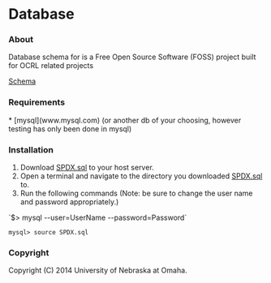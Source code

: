 Database
========

<h3>About</h3>
Database schema for is a Free Open Source Software (FOSS) project built for OCRL related projects

<a href="https://github.com/spdx-tools/Database/blob/master/Schema.md">Schema</a>

<h3>Requirements</h3>
* [mysql](www.mysql.com) (or another db of your choosing, however testing has only been done in mysql)




<h3>Installation</h3>
<ol>
  <li>Download <a href="https://github.com/spdx-tools/Database/blob/master/SPDX.sql">SPDX.sql</a> to your host server.</li>
  <li>Open a terminal and navigate to the directory you downloaded <a href="https://github.com/spdx-tools/Database/blob/master/SPDX.sql">SPDX.sql</a> to.</li>
  <li>Run the following commands (Note: be sure to change the user name and password appropriately.)</li>
</ol>
`$> mysql --user=UserName --password=Password`

`mysql> source SPDX.sql`

<h3>Copyright</h3>
Copyright (C) 2014 University of Nebraska at Omaha.
